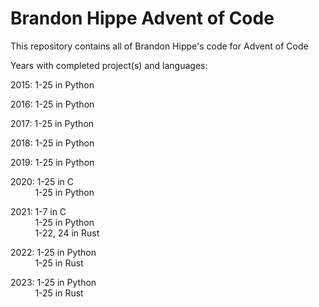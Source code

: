 # Brandon Hippe Advent of Code

This repository contains all of Brandon Hippe's code for Advent of Code

Years with completed project(s) and languages:

2015: 1-25 in Python

2016: 1-25 in Python

2017: 1-25 in Python

2018: 1-25 in Python

2019: 1-25 in Python

2020: 1-25 in C\
&nbsp;&nbsp;&nbsp;&nbsp;&nbsp;&nbsp;&nbsp;&nbsp;&nbsp;&nbsp;1-25 in Python

2021: 1-7 in C\
&nbsp;&nbsp;&nbsp;&nbsp;&nbsp;&nbsp;&nbsp;&nbsp;&nbsp;&nbsp;1-25 in Python\
&nbsp;&nbsp;&nbsp;&nbsp;&nbsp;&nbsp;&nbsp;&nbsp;&nbsp;&nbsp;1-22, 24 in Rust

2022: 1-25 in Python\
&nbsp;&nbsp;&nbsp;&nbsp;&nbsp;&nbsp;&nbsp;&nbsp;&nbsp;&nbsp;1-25 in Rust

2023: 1-25 in Python\
&nbsp;&nbsp;&nbsp;&nbsp;&nbsp;&nbsp;&nbsp;&nbsp;&nbsp;&nbsp;1-25 in Rust
